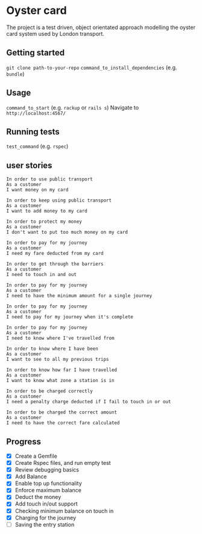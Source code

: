 # Oyster card
The project is a test driven, object orientated approach modelling the oyster card system used by London transport.
## Getting started

`git clone path-to-your-repo`
`command_to_install_dependencies` (e.g. `bundle`)

## Usage

`command_to_start` (e.g. `rackup` or `rails s`)
Navigate to `http://localhost:4567/`


## Running tests

`test_command` (e.g. `rspec`)
## user stories
```
In order to use public transport
As a customer
I want money on my card

In order to keep using public transport
As a customer
I want to add money to my card

In order to protect my money
As a customer
I don't want to put too much money on my card

In order to pay for my journey
As a customer
I need my fare deducted from my card

In order to get through the barriers
As a customer
I need to touch in and out

In order to pay for my journey
As a customer
I need to have the minimum amount for a single journey

In order to pay for my journey
As a customer
I need to pay for my journey when it's complete

In order to pay for my journey
As a customer
I need to know where I've travelled from

In order to know where I have been
As a customer
I want to see to all my previous trips

In order to know how far I have travelled
As a customer
I want to know what zone a station is in

In order to be charged correctly
As a customer
I need a penalty charge deducted if I fail to touch in or out

In order to be charged the correct amount
As a customer
I need to have the correct fare calculated
```
## Progress
- [x] Create a Gemfile
- [x] Create Rspec files, and run empty test
- [x] Review debugging basics
- [x] Add Balance
- [x] Enable top up functionality 
- [x] Enforce maximum balance
- [x] Deduct the money
- [x] Add touch in/out support
- [x] Checking minimum balance on touch in
- [x] Charging for the journey
- [ ] Saving the entry station
